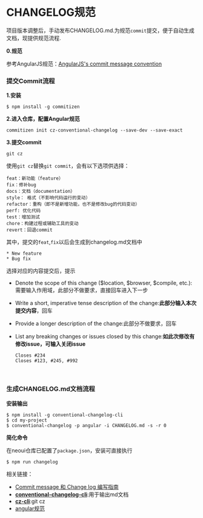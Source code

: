 # CHANGELOG规范

项目版本调整后，手动发布CHANGELOG.md.为规范`commit`提交，便于自动生成文档，现提供规范流程.

**0.规范**

参考AngularJS规范：[AngularJS's commit message convention](https://github.com/angular/angular.js/blob/master/CONTRIBUTING.md#-git-commit-guidelines) 

### 提交Commit流程

**1.安装**

```
$ npm install -g commitizen
```

**2.进入仓库，配置Angular规范**

```
commitizen init cz-conventional-changelog --save-dev --save-exact
```

**3.提交commit**

```
git cz
```

使用`git cz`替换`git commit`，会有以下选项供选择：

```
feat：新功能（feature）
fix：修补bug
docs：文档（documentation）
style： 格式（不影响代码运行的变动）
refactor：重构（即不是新增功能，也不是修改bug的代码变动）
perf: 优化代码
test：增加测试
chore：构建过程或辅助工具的变动
revert：回退commit
```

其中，提交的`feat`,`fix`以后会生成到changelog.md文档中

```
* New feature
* Bug fix
```

选择对应的内容提交后，提示

- Denote the scope of this change ($location, $browser, $compile, etc.):需要输入作用域，此部分不做要求，直接回车进入下一步

- Write a short, imperative tense description of the change:**此部分输入本次提交内容**，回车

- Provide a longer description of the change:此部分不做要求，回车

- List any breaking changes or issues closed by this change:**如此次修改有修改issue，可输入关闭issue**

  ```
  Closes #234
  Closes #123, #245, #992
  ```

  ​

### 生成CHANGELOG.md文档流程

**安装输出**

```
$ npm install -g conventional-changelog-cli
$ cd my-project
$ conventional-changelog -p angular -i CHANGELOG.md -s -r 0
```

**简化命令**

在neoui仓库已配置了`package.json`，安装可直接执行

```
$ npm run changelog
```



相关链接：

* [Commit message 和 Change log 编写指南](http://www.ruanyifeng.com/blog/2016/01/commit_message_change_log.html)
* [**conventional-changelog-cli**](https://github.com/conventional-changelog/conventional-changelog-cli):用于输出md文档
* [**cz-cli**](https://github.com/commitizen/cz-cli):git cz
* [angular规范](https://github.com/angular/angular.js/blob/master/CONTRIBUTING.md#-git-commit-guidelines)
